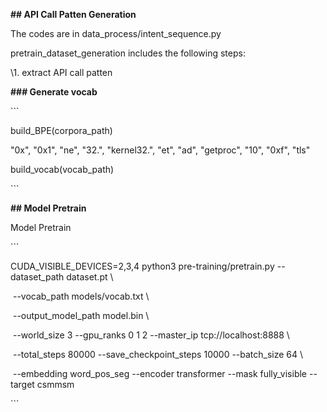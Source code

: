 **## API Call Patten Generation**

The codes are in data_process/intent_sequence.py



pretrain_dataset_generation includes the following steps:

\1. extract API call patten 





**### Generate vocab**

\```

build_BPE(corpora_path)



"0x", "0x1", "ne", "32.", "kernel32.",
"et", "ad", "getproc", "10", "0xf", "tls"



build_vocab(vocab_path)

\```







**## Model Pretrain**





Model Pretrain

\```

 CUDA_VISIBLE_DEVICES=2,3,4 python3 pre-training/pretrain.py --dataset_path dataset.pt \

​           --vocab_path models/vocab.txt \

​           --output_model_path model.bin \

​           --world_size 3 --gpu_ranks 0 1 2 --master_ip tcp://localhost:8888 \

​           --total_steps 80000 --save_checkpoint_steps 10000 --batch_size 64 \

​           --embedding word_pos_seg --encoder transformer --mask fully_visible --target csmmsm

\```



